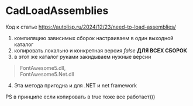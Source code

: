 # CadLoadAssemblies

Код к статье https://autolisp.ru/2024/12/23/need-to-load-assemblies/

1. компиляцию зависимых сборок настраиваем в один выходной каталог
2. копировать локально и конкретная версия _false_ **ДЛЯ ВСЕХ СБОРОК**
3. в этот же каталог руками закидываем нужные версии
>FontAwesome5.dll,\
>FontAwesome5.Net.dll

4. Эта метода пригодна и для .NET и net framework

PS в принципе если копировать в true тоже все работает)))